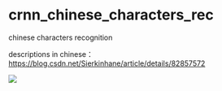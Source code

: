 # crnn_chinese_characters_rec
chinese characters recognition

descriptions in chinese：https://blog.csdn.net/Sierkinhane/article/details/82857572

![](https://github.com/Sierkinhane/Crnn_Ctpn_Unified/raw/master/end2endDec_Rec/detect_data/detect_images/1.png)
